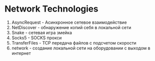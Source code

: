 # Network Technologies
1. AsyncRequest - Асинхронное сетевое взаимодействие
2. NetDiscover - обнаружение копий себя в локальной сети
3. Snake - сетевая игра змейка
4. Socks5 - SOCKS прокси
5. TransferFiles - TCP передача файлов с подсчетом скорости
6. network - создание локальной сети на оборудовании с выходом в интернет
